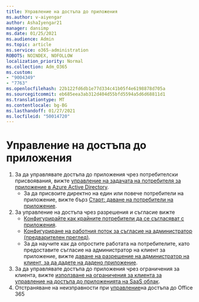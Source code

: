 ```yaml
---
title: Управление на достъпа до приложения
ms.author: v-aiyengar
author: AshaIyengar21
manager: dansimp
ms.date: 01/25/2021
ms.audience: Admin
ms.topic: article
ms.service: o365-administration
ROBOTS: NOINDEX, NOFOLLOW
localization_priority: Normal
ms.collection: Adm_O365
ms.custom:
- "9004349"
- "7763"
ms.openlocfilehash: 22b122fd6db1e77d334c41b05f4e6198878d705a
ms.sourcegitcommit: eb685eea3ab312d404d55bfd5594a5d6d68811d1
ms.translationtype: MT
ms.contentlocale: bg-BG
ms.lasthandoff: 01/27/2021
ms.locfileid: "50014720"
---
```

# <a name="manage-application-access"></a>Управление на достъпа до приложения

1. За да управлявате достъпа до приложения чрез потребителски присвоявания, вижте [управление на задачата на потребителя за приложение в Azure Active Directory](https://docs.microsoft.com/azure/active-directory/manage-apps/assign-user-or-group-access-portal).
    - За да присвоите директно на един или повече потребители на приложение, вижте бърз [Старт: даване на потребители на приложение](https://docs.microsoft.com/azure/active-directory/manage-apps/assign-user-or-group-access-portal).
1. За управление на достъпа чрез разрешения и съгласие вижте
    - [Конфигурирайте как крайните потребители да се съгласяват с приложения](https://docs.microsoft.com/azure/active-directory/manage-apps/configure-user-consent?tabs=azure-portal). 
    - [Конфигуриране на работния поток за съгласие на администратор (предварителен преглед)](https://docs.microsoft.com/zure/active-directory/manage-apps/configure-admin-consent-workflow). 
    - За да научите как да опростите работата на потребителите, като предоставите съгласие на администратор на клиент за приложение, вижте [даване на разрешение на администратор на клиент, за да дадете на дадено приложение](https://docs.microsoft.com/azure/active-directory/manage-apps/grant-admin-consent). 
1. За да управлявате достъпа до приложения чрез ограничения за клиента, вижте [използване на ограничения за клиента за управление на достъпа до приложенията на SaaS облак](https://docs.microsoft.com/azure/active-directory/manage-apps/tenant-restrictions). 
1. Отстраняване на неизправности при [управление](https://docs.microsoft.com/office365/troubleshoot/access-management/cannot-add-guest-users-in-m365-admin-center)на достъпа до Office 365
